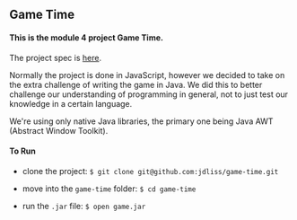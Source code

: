 ## Game Time

#### This is the module 4 project Game Time.

The project spec is [here](https://github.com/turingschool/lesson_plans/blob/master/ruby_04-apis_and_scalability/gametime_project.markdown).

Normally the project is done in JavaScript, however we decided to take on the extra challenge of writing the game in Java.  We did this to better challenge our understanding of programming in general, not to just test our knowledge in a certain language.

We're using only native Java libraries, the primary one being Java AWT (Abstract Window Toolkit).

#### To Run

* clone the project: `$ git clone git@github.com:jdliss/game-time.git`

* move into the `game-time` folder: `$ cd game-time`

* run the `.jar` file: `$ open game.jar`

